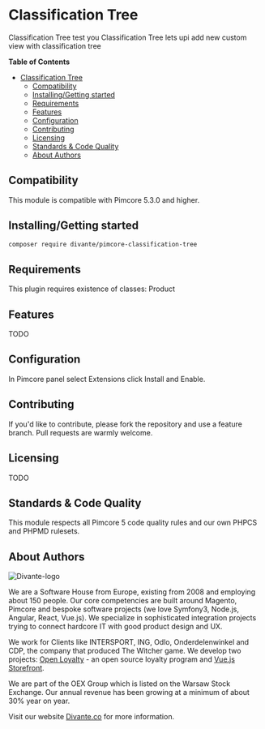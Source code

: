 # Classification Tree
Classification Tree test you Classification Tree lets upi add new custom view with classification tree

**Table of Contents**
- [Classification Tree](#classification-tree)
	- [Compatibility](#compatibility)
	- [Installing/Getting started](#installinggetting-started)
	- [Requirements](#requirements)
	- [Features](#features)
	- [Configuration](#configuration)
	- [Contributing](#contributing)
	- [Licensing](#licensing)
	- [Standards & Code Quality](#standards--code-quality)
	- [About Authors](#about-authors)

## Compatibility
This module is compatible with Pimcore 5.3.0 and higher.

## Installing/Getting started

```bash
composer require divante/pimcore-classification-tree
```

## Requirements
This plugin requires existence of classes: Product

## Features
TODO

## Configuration
In Pimcore panel select Extensions click Install and Enable.

## Contributing
If you'd like to contribute, please fork the repository and use a feature branch. Pull requests are warmly welcome.

## Licensing
TODO

## Standards & Code Quality
This module respects all Pimcore 5 code quality rules and our own PHPCS and PHPMD rulesets.

## About Authors
![Divante-logo](http://divante.co/logo-HG.png "Divante")

We are a Software House from Europe, existing from 2008 and employing about 150 people. Our core competencies are built around Magento, Pimcore and bespoke software projects (we love Symfony3, Node.js, Angular, React, Vue.js). We specialize in sophisticated integration projects trying to connect hardcore IT with good product design and UX.

We work for Clients like INTERSPORT, ING, Odlo, Onderdelenwinkel and CDP, the company that produced The Witcher game. We develop two projects: [Open Loyalty](http://www.openloyalty.io/ "Open Loyalty") - an open source loyalty program and [Vue.js Storefront](https://github.com/DivanteLtd/vue-storefront "Vue.js Storefront").

We are part of the OEX Group which is listed on the Warsaw Stock Exchange. Our annual revenue has been growing at a minimum of about 30% year on year.

Visit our website [Divante.co](https://divante.co/ "Divante.co") for more information.
